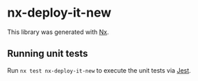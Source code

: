 # nx-deploy-it-new

This library was generated with [Nx](https://nx.dev).

## Running unit tests

Run `nx test nx-deploy-it-new` to execute the unit tests via [Jest](https://jestjs.io).
